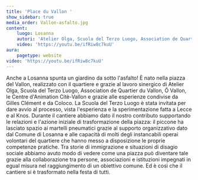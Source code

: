 ```yaml
---
title: 'Place du Vallon '
show_sidebar: true
media_order: Vallon-asfalto.jpg
content:
    luogo: Losanna
    autori: 'Atelier Olga, Scuola del Terzo Luogo, Association de Quartier du Vallon'
    video: 'https://youtu.be/ifRiw8c7kuU'
aura:
    pagetype: website
video: 'https://youtu.be/ifRiw8c7kuU'
---
```


Anche a Losanna spunta un giardino da sotto l'asfalto! È nato nella piazza del Vallon, realizzato con il quartiere e grazie al lavoro sinergico di Atelier Olga, Scuola del Terzo Luogo, Association de Quartier du Vallon​, Ô Vallon​, le Centre d'Animation Citè-Vallon e grazie alle esperienze condivise da Gilles Clément e da Coloco.
La Scuola del Terzo Luogo è stata invitata per dare avvio al processo, vista l'esperienza e la sperimentazione fatta a Lecce e al Knos. Durante il cantiere abbiamo dato il nostro contributo supportando le relazioni e l'azione iniziale di trasformazione della piazza: il piccone ha lasciato spazio ai martelli pneumatici grazie al supporto organizzativo dato dal Comune di Losanna e alle capacità di molti degli instancabili operai volontari del quartiere che hanno messo a disposizione le proprie competenze pratiche.
Tra storie di immigrazione e situazioni di disagio sociale abbiamo avuto modo di vedere come una piazza può diventare tale grazie alla collaborazione tra persone, associazioni e istituzioni impegnati in egual misura nel raggiungimento di un obiettivo comune.
Ed è così che il cantiere si è trasformato nella festa di tutti.

